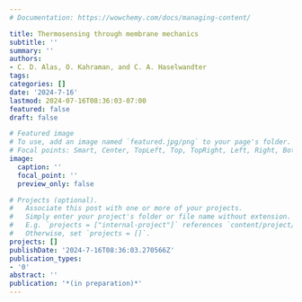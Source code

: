 ```yaml
---
# Documentation: https://wowchemy.com/docs/managing-content/

title: Thermosensing through membrane mechanics
subtitle: ''
summary: ''
authors:
- C. D. Alas, O. Kahraman, and C. A. Haselwandter
tags:
categories: []
date: '2024-7-16'
lastmod: 2024-07-16T08:36:03-07:00
featured: false
draft: false

# Featured image
# To use, add an image named `featured.jpg/png` to your page's folder.
# Focal points: Smart, Center, TopLeft, Top, TopRight, Left, Right, BottomLeft, Bottom, BottomRight.
image:
  caption: ''
  focal_point: ''
  preview_only: false

# Projects (optional).
#   Associate this post with one or more of your projects.
#   Simply enter your project's folder or file name without extension.
#   E.g. `projects = ["internal-project"]` references `content/project/deep-learning/index.md`.
#   Otherwise, set `projects = []`.
projects: []
publishDate: '2024-7-16T08:36:03.270566Z'
publication_types:
- '0'
abstract: ''
publication: '*(in preparation)*'
---
```

